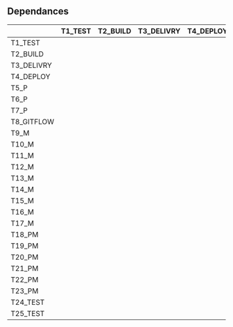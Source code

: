 ## Dependances

|         | T1_TEST   | T2_BUILD   | T3_DELIVRY   |  T4_DEPLOY  |  T5_P  |  T6_P   |  T7_P  |  T8_GITFLOW  |  T9_DOC  |  T10_M  |  T11_M  |  T12_M  |  T13_M  |  T14_M  |  T15_M  |  T16_M  |  T17_M  |  T18_PM  |  T19_PM  |  T20_PM  |  T21_PM  |  T22_PM  |  T23_PM  |  T24_TEST  |  T25_TEST  |
|---------|----|----|----|----|----|----|----|----|----|----|----|----|----|----|----|----|----|----|----|----|----|----|----|----|----|
|T1_TEST |    |     |    |    |    |    |    |    |    |    |    |    |    |    |    |    |    |    |    |    |    |    |    |    |    | 
|T2_BUILD |    |    |    |    |    |    |    |    |    |    |    |    |    |    |    |    |    |    |    |    |    |    |    |    |    |
|T3_DELIVRY     |     |    |    |    |    |    |    |    |    |    |    |    |    |    |    |    |    |    |    |    |    |    |    |    |    |
|T4_DEPLOY     |    |    |    |    |    |    |    |    |    |    |    |    |    |    |    |    |    |    |    |    |    |    |    |    |    | 
|T5_P     |    |     |     |     |    |    |    |    |    |    |    |    |    |    |    |    |    |    |    |    |    |    |    |    |    |
|T6_P    |     |     |     |     |    |    |    |    |    |    |    |    |    |    |    |    |    |    |    |    |    |    |    |    |    |
|T7_P     |    |    |    |    |     |     |     |    |    |    |    |    |    |    |    |    |    |    |    |    |    |    |    |    |    | 
|T8_GITFLOW    |    |    |    |    |    |    |    |    |    |    |    |    |    |    |    |    |    |    |    |    |    |    |    |  |    |
|T9_M     |    |    |    |    |    |    |    |    |    |    |    |    |    |    |    |    |    |    |    |    |    |    |    |  |    |
|T10_M    |    |    |    |    |    |    |    |    |    |    |    |    |    |    |    |    |    |    |    |    |    |    |    |  |    |
|T11_M    |    |    |    |    |    |    |    |    |    |    |    |    |    |    |    |    |    |    |    |    |    |    |    |  |    |
|T12_M    |    |    |    |    |    |    |    |    |    |    |    |    |    |    |    |    |    |    |    |    |    |    |    |    |    |
|T13_M    |    |    |    |    |    |    |    |    |    |    |    |    |    |    |    |    |    |    |    |    |    |    |    |    |    | 
|T14_M    |    |    |    |    |    |    |    |    |    |    |    |    |    |    |    |    |    |    |    |    |    |    |    |    |    |
|T15_M    |    |    |    |    |    |    |    |    |    |    |    |    |    |    |    |    |    |    |    |    |    |    |    |    |    |
|T16_M    |    |    |    |    |    |    |    |    |    |    |    |    |    |    |    |    |    |    |    |    |    |    |    |    |    |
|T17_M  |    |    |    |    |    |    |    |    |    |    |    |    |     |     |    |    |    |    |    |    |    |    |    |    |    |
|T18_PM|    |    |    |    |  X  |  X  |  X  |    |    |  X  |  X  |  X  |  X   |  X   |  X  | X   |  X  |    |    |    |    |    |    |    |    |
|T19_PM |    |    |    |    |  X  |  X  |  X  |    |    |  X  |  X  |  X  |  X   |  X   |  X  | X   |  X  |    |    |    |    |    |    |    |    |
|T20_PM |    |    |    |    |  X  |  X  |  X  |    |    |  X  |  X  |  X  |  X   |  X   |  X  | X   |  X  |    |    |    |    |    |    |    |    |
|T21_PM |    |    |    |    |  X  |  X  |  X  |    |    |  X  |  X  |  X  |  X   |  X   |  X  | X   |  X  |    |    |    |    |    |    |    |    |
|T22_PM   |    |    |    |    |  X  |  X  |  X  |    |    |  X  |  X  |  X  |  X   |  X   |  X  | X   |  X  |    |    |    |    |    |    |    |    |
|T23_PM   |    |    |    |    |  X  |  X  |  X  |    |    |  X  |  X  |  X  |  X   |  X   |  X  | X   |  X  |    |    |    |    |    |    |    |    |
|T24_TEST   |    |    |    |    |    |    |    |    |    |    |    |    |    |    |    |    |    |    |    |    |    |    |    |    |    |
|T25_TEST  |    |    |    |    |    |    |    |    |    |    |    |    |    |    |    |    |    |    |    |    |    |    |    |    |    |
